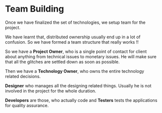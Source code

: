 # Team Building

Once we have finalized the set of technologies, we setup team for the project.

We have learnt that, distributed ownership usually end up in a lot of confusion. So we have formed a team structure that really works !!

So we have a **Project Owner**, who is a single point of contact for client about anything from technical issues to monetary issues. He will make sure that all the glitches are settled down as soon as possible.

Then we have a **Technology Owner**, who owns the entire technology related decisions.

**Designer** who manages all the designing related things. Usually he is not involved in the project for the whole duration. 

**Developers** are those, who actually code and **Testers** tests the applications for quality assurance.